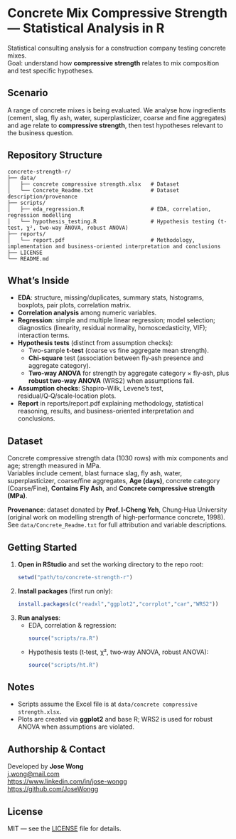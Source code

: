 # Concrete Mix Compressive Strength — Statistical Analysis in R

Statistical consulting analysis for a construction company testing concrete mixes.  
Goal: understand how **compressive strength** relates to mix composition and test specific hypotheses.

## Scenario
A range of concrete mixes is being evaluated. We analyse how ingredients (cement, slag, fly ash, water, superplasticizer, coarse and fine aggregates) and age relate to **compressive strength**, then test hypotheses relevant to the business question.

## Repository Structure
```
concrete-strength-r/
├── data/
│   ├── concrete compressive strength.xlsx   # Dataset
│   └── Concrete_Readme.txt                  # Dataset description/provenance
├── scripts/
│   ├── eda_regression.R                     # EDA, correlation, regression modelling
│   └── hypothesis_testing.R                 # Hypothesis testing (t-test, χ², two-way ANOVA, robust ANOVA)
├── reports/
│   └── report.pdf                           # Methodology, implementation and business-oriented interpretation and conclusions
├── LICENSE
└── README.md
```

## What’s Inside
- **EDA**: structure, missing/duplicates, summary stats, histograms, boxplots, pair plots, correlation matrix.
- **Correlation analysis** among numeric variables.
- **Regression**: simple and multiple linear regression; model selection; diagnostics (linearity, residual normality, homoscedasticity, VIF); interaction terms.
- **Hypothesis tests** (distinct from assumption checks):
  - Two-sample **t‑test** (coarse vs fine aggregate mean strength).
  - **Chi‑square** test (association between fly‑ash presence and aggregate category).
  - **Two‑way ANOVA** for strength by aggregate category × fly‑ash, plus **robust two‑way ANOVA** (WRS2) when assumptions fail.
- **Assumption checks**: Shapiro–Wilk, Levene’s test, residual/Q‑Q/scale‑location plots.
- **Report** in reports/report.pdf explaining methodology, statistical reasoning, results, and business-oriented interpretation and conclusions.

## Dataset
Concrete compressive strength data (1030 rows) with mix components and age; strength measured in MPa.  
Variables include cement, blast furnace slag, fly ash, water, superplasticizer, coarse/fine aggregates, **Age (days)**, concrete category (Coarse/Fine), **Contains Fly Ash**, and **Concrete compressive strength (MPa)**.

**Provenance**: dataset donated by **Prof. I‑Cheng Yeh**, Chung‑Hua University (original work on modelling strength of high‑performance concrete, 1998). See `data/Concrete_Readme.txt` for full attribution and variable descriptions.

## Getting Started
1. **Open in RStudio** and set the working directory to the repo root:
   ```r
   setwd("path/to/concrete-strength-r")
   ```
2. **Install packages** (first run only):
   ```r
   install.packages(c("readxl","ggplot2","corrplot","car","WRS2"))
   ```
3. **Run analyses**:
   - EDA, correlation & regression:
     ```r
     source("scripts/ra.R")
     ```
   - Hypothesis tests (t‑test, χ², two‑way ANOVA, robust ANOVA):
     ```r
     source("scripts/ht.R")
     ```

## Notes
- Scripts assume the Excel file is at `data/concrete compressive strength.xlsx`.
- Plots are created via **ggplot2** and base R; WRS2 is used for robust ANOVA when assumptions are violated.

## Authorship & Contact
Developed by **Jose Wong**  
j.wong@mail.com  
https://www.linkedin.com/in/jose-wongg  
https://github.com/JoseWongg

## License
MIT — see the [LICENSE](LICENSE) file for details.

